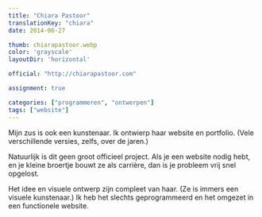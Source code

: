 ```yaml
---
title: "Chiara Pastoor"
translationKey: "chiara"
date: 2014-06-27

thumb: chiarapastoor.webp
color: 'grayscale'
layoutDir: 'horizontal'

official: "http://chiarapastoor.com"

assignment: true

categories: ["programmeren", "ontwerpen"]
tags: ["website"]
---
```


Mijn zus is ook een kunstenaar. Ik ontwierp haar website en portfolio. (Vele verschillende versies, zelfs, over de jaren.)

Natuurlijk is dit geen groot officieel project. Als je een website nodig hebt, en je kleine broertje bouwt ze als carrière, dan is je probleem vrij snel opgelost.

Het idee en visuele ontwerp zijn compleet van haar. (Ze is immers een visuele kunstenaar.) Ik heb het slechts geprogrammeerd en het omgezet in een functionele website.